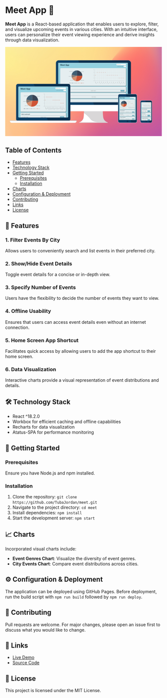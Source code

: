 # Meet App 📅

**Meet App** is a React-based application that enables users to explore, filter, and visualize upcoming events in various cities. With an intuitive interface, users can personalize their event viewing experience and derive insights through data visualization.

<img src="https://github.com/TubaJordan/Portfolio/blob/main/images/Meet-App-Display.png">

## Table of Contents
- [Features](#-features)
- [Technology Stack](#️-technology-stack)
- [Getting Started](#-getting-started)
  - [Prerequisites](#prerequisites)
  - [Installation](#installation)
- [Charts](#-charts)
- [Configuration & Deployment](#️-configuration--deployment)
- [Contributing](#-contributing)
- [Links](#-links)
- [License](#-license)

## 🌟 Features

### 1. Filter Events By City
Allows users to conveniently search and list events in their preferred city.

### 2. Show/Hide Event Details
Toggle event details for a concise or in-depth view.

### 3. Specify Number of Events
Users have the flexibility to decide the number of events they want to view.

### 4. Offline Usability
Ensures that users can access event details even without an internet connection.

### 5. Home Screen App Shortcut
Facilitates quick access by allowing users to add the app shortcut to their home screen.

### 6. Data Visualization
Interactive charts provide a visual representation of event distributions and details.

## 🛠️ Technology Stack

- React ^18.2.0
- Workbox for efficient caching and offline capabilities
- Recharts for data visualization
- Atatus-SPA for performance monitoring

## 🔧 Getting Started

### Prerequisites
Ensure you have Node.js and npm installed.

### Installation
1. Clone the repository: `git clone https://github.com/TubaJordan/meet.git`
2. Navigate to the project directory: `cd meet`
3. Install dependencies: `npm install`
4. Start the development server: `npm start`

## 📈 Charts

Incorporated visual charts include:
- **Event Genres Chart**: Visualize the diversity of event genres.
- **City Events Chart**: Compare event distributions across cities.

## ⚙️ Configuration & Deployment

The application can be deployed using GitHub Pages. Before deployment, run the build script with `npm run build` followed by `npm run deploy`.

## 🤝 Contributing

Pull requests are welcome. For major changes, please open an issue first to discuss what you would like to change.

## 🔗 Links

- [Live Demo](https://TubaJordan.github.io/meet)
- [Source Code](https://github.com/TubaJordan/meet)

## 📜 License

This project is licensed under the MIT License.
